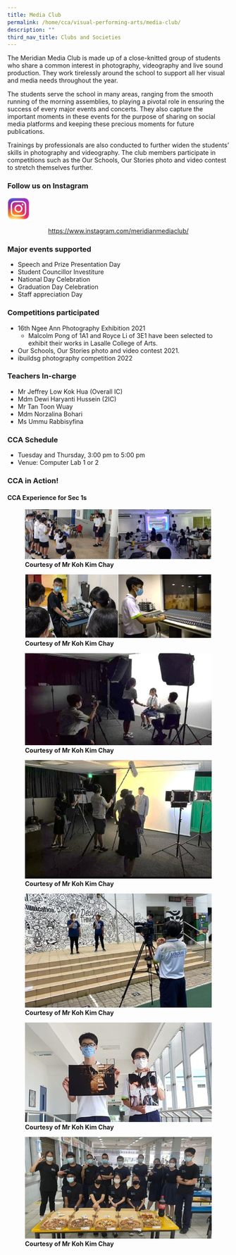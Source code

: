 ```yaml
---
title: Media Club
permalink: /home/cca/visual-performing-arts/media-club/
description: ""
third_nav_title: Clubs and Societies
---
```

The Meridian Media Club is made up of a close-knitted group of students who share a common interest in photography, videography and live sound production. They work tirelessly around the school to support all her visual and media needs throughout the year.

The students serve the school in many areas, ranging from the smooth running of the morning assemblies, to playing a pivotal role in ensuring the success of every major events and concerts. They also capture the important moments in these events for the purpose of sharing on social media platforms and keeping these precious moments for future publications.

Trainings by professionals are also conducted to further widen the students’ skills in photography and videography. The club members participate in competitions such as the Our Schools, Our Stories photo and video contest to stretch themselves further.

### Follow us on Instagram

<img src="/images/instagram.png" 
     style="width:10%">

<center><a href="https://www.instagram.com/meridianmediaclub/">https://www.instagram.com/meridianmediaclub/</a></center>

### Major events supported

*   Speech and Prize Presentation Day
*   Student Councillor Investiture
*   National Day Celebration
*   Graduation Day Celebration
*   Staff appreciation Day

### Competitions participated

*   16th Ngee Ann Photography Exhibition 2021
    *   Malcolm Pong of 1A1 and Royce Li of 3E1 have been selected to exhibit their works in Lasalle College of Arts.
*   Our Schools, Our Stories photo and video contest 2021.
*   ibuildsg photography competition 2022

### Teachers In-charge

*   Mr Jeffrey Low Kok Hua (Overall IC)
*   Mdm Dewi Haryanti Hussein (2IC)
*   Mr Tan Toon Wuay
*   Mdm Norzalina Bohari
*   Ms Ummu Rabbisyfina

### CCA Schedule

*   Tuesday and Thursday, 3:00 pm to 5:00 pm
*   Venue: Computer Lab 1 or 2

### CCA in Action!

#### CCA Experience for Sec 1s

<figure>
<img src="/images/Media01.jpg">
<figcaption> <strong> Courtesy of Mr Koh Kim Chay </strong> </figcaption>
</figure>

<figure>
<img src="/images/Media02.jpg">
<figcaption> <strong> Courtesy of Mr Koh Kim Chay </strong> </figcaption>
</figure>

<figure>
<img src="/images/Media03.jpg">
<figcaption> <strong> Courtesy of Mr Koh Kim Chay </strong> </figcaption>
</figure>

<figure>
<img src="/images/Media04.jpg">
<figcaption> <strong> Courtesy of Mr Koh Kim Chay </strong> </figcaption>
</figure>

<figure>
<img src="/images/Media05.jpg">
<figcaption> <strong> Courtesy of Mr Koh Kim Chay </strong> </figcaption>
</figure>

<figure>
<img src="/images/Media06.jpg">
<figcaption> <strong> Courtesy of Mr Koh Kim Chay </strong> </figcaption>
</figure>

<figure>
<img src="/images/Media07.jpg">
<figcaption> <strong> Courtesy of Mr Koh Kim Chay </strong> </figcaption>
</figure>